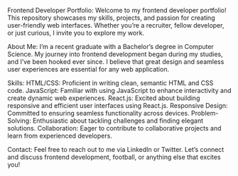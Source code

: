 Frontend Developer Portfolio:
Welcome to my frontend developer portfolio! This repository showcases my skills, projects, and passion for creating user-friendly web interfaces. Whether you’re a recruiter, fellow developer, or just curious, I invite you to explore my work.

About Me:
I’m a recent graduate with a Bachelor’s degree in Computer Science. My journey into frontend development began during my studies, and I’ve been hooked ever since. I believe that great design and seamless user experiences are essential for any web application.

Skills:
HTML/CSS: Proficient in writing clean, semantic HTML and CSS code.
JavaScript: Familiar with using JavaScript to enhance interactivity and create dynamic web experiences.
React.js: Excited about building responsive and efficient user interfaces using React.js.
Responsive Design: Committed to ensuring seamless functionality across devices.
Problem-Solving: Enthusiastic about tackling challenges and finding elegant solutions.
Collaboration: Eager to contribute to collaborative projects and learn from experienced developers.

Contact:
Feel free to reach out to me via LinkedIn or Twitter. Let’s connect and discuss frontend development, football, or anything else that excites you!
